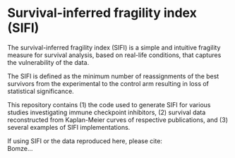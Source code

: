 # Survival-inferred fragility index (SIFI)

The survival-inferred fragility index (SIFI) is a simple and intuitive fragility measure for survival analysis, based on real-life conditions, that captures the vulnerability of the data.

The SIFI is defined as the minimum number of reassignments of the best survivors from the experimental to the control arm resulting in loss of statistical significance.

This repository contains (1) the code used to generate SIFI for various studies investigating immune checkpoint inhibitors, (2) survival data reconstructed from Kaplan-Meier curves of respective publications, and (3) several examples of SIFI implementations.

If using SIFI or the data reproduced here, please cite:  
Bomze...
